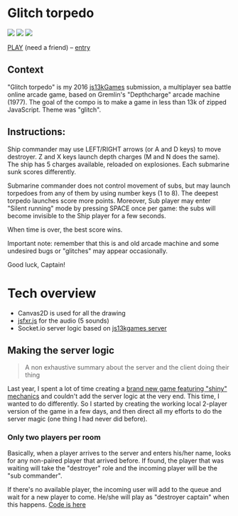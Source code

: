 # Glitch torpedo
[![](https://img.shields.io/badge/js13kGames-2016-b12a34.svg)](http://js13kgames.com/) [![](https://img.shields.io/badge/desktop-%23-----yellow.svg)](http://2016.js13kgames.com/#winners)   [![](https://img.shields.io/badge/server-%234-yellow.svg)](http://2016.js13kgames.com/#winners-server)

[PLAY](https://glitch-torpedo.herokuapp.com/) (need a friend) – [entry](http://js13kgames.com/entries/glitch-torpedo)

## Context

"Glitch torpedo" is my 2016 [js13kGames](http://js13kgames.com/entries/2016) submission, a multiplayer sea battle online arcade game, based on Gremlin's "Depthcharge" arcade machine (1977). 
The goal of the compo is to make a game in less than 13k of zipped JavaScript. Theme was "glitch". 

## Instructions:

Ship commander may use LEFT/RIGHT arrows (or A and D keys) to move destroyer. 
Z and X keys launch depth charges (M and N does the same).
The ship has 5 charges available, reloaded on explosiones.
Each submarine sunk scores differently.

Submarine commander does not control movement of subs, but may launch torpedoes from
any of them by using number keys (1 to 8). The deepest torpedo launches score more points.
Moreover, Sub player may enter "Silent running" mode by pressing SPACE once per game: 
the subs will become invisible to the Ship player for a few seconds.

When time is over, the best score wins.

Important note: remember that this is and old arcade machine and some undesired bugs or
"glitches" may appear occasionally.

Good luck, Captain!

# Tech overview

- Canvas2D is used for all the drawing
- [jsfxr.js](https://github.com/mneubrand/jsfxr) for the audio (5 sounds)
- Socket.io server logic based on [js13kgames server](https://github.com/js13kGames/js13kserver)

## Making the server logic

> A non exhaustive summary about the server and the client doing their thing

Last year, I spent a lot of time creating a [brand new game featuring "shiny" mechanics](http://js13kgames.com/entries/battle-of-mages-in-the-unireverse) and couldn't add the server logic at the very end.
This time, I wanted to do differently. So I started by creating the working local 2-player version of the game in a few days, and then direct all my efforts to do the server magic (one thing I had never did before). 

### Only two players per room

Basically, when a player arrives to the server and enters his/her name, looks for any non-paired player that arrived before. If found, the player that was waiting will take the "destroyer" role and the incoming player will be the "sub commander".

If there's no available player, the incoming user will add to the queue and wait for a new player to come. He/she will play as "destroyer captain" when this happens.
[Code is here](public/server_noCompress.js)

